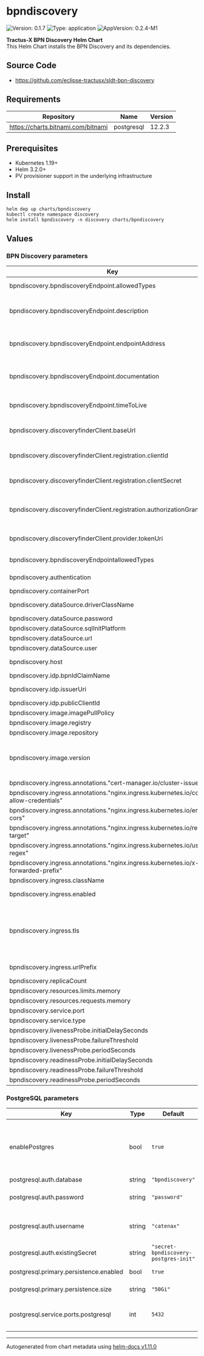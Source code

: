 # bpndiscovery

![Version: 0.1.7](https://img.shields.io/badge/Version-0.1.5-informational?style=flat-square) ![Type: application](https://img.shields.io/badge/Type-application-informational?style=flat-square) ![AppVersion: 0.2.4-M1](https://img.shields.io/badge/AppVersion-0.2.2--M1-informational?style=flat-square)

**Tractus-X BPN Discovery Helm Chart** <br/>
This Helm Chart installs the BPN Discovery and its dependencies.

## Source Code

* <https://github.com/eclipse-tractusx/sldt-bpn-discovery>

## Requirements

| Repository | Name | Version |
|------------|------|---------|
| https://charts.bitnami.com/bitnami | postgresql | 12.2.3 |

## Prerequisites
- Kubernetes 1.19+
- Helm 3.2.0+
- PV provisioner support in the underlying infrastructure

## Install
```
helm dep up charts/bpndiscovery
kubectl create namespace discovery
helm install bpndiscovery -n discovery charts/bpndiscovery
```

## Values
### BPN Discovery parameters
| Key                                                                                   | Type    | Default                             | Description                                                                                                                                                                                                                              |
|---------------------------------------------------------------------------------------|---------|-------------------------------------|------------------------------------------------------------------------------------------------------------------------------------------------------------------------------------------------------------------------------------------|
| bpndiscovery.bpndiscoveryEndpoint.allowedTypes                                        | string  | `"oen,wmi"`                         | allowed types for deployed application. (oen,...)                                                                                                                                                                                        |
| bpndiscovery.bpndiscoveryEndpoint.description                                         | string  | `""`                                | Bpn discovery endpoint (description) informationen for the self registration on discoveryfinder                                                                                                                                          |
| bpndiscovery.bpndiscoveryEndpoint.endpointAddress                                     | string  | `""`                                | Bpn discovery endpoint (host of bpn discovery) informationen for the self registration on discoveryfinder                                                                                                                                |
| bpndiscovery.bpndiscoveryEndpoint.documentation                                       | string  | `""`                                | Bpn discovery endpoint (documentation) informationen for the self registration on discoveryfinder                                                                                                                                        |
| bpndiscovery.bpndiscoveryEndpoint.timeToLive                                          | integer | min = 1, max = 31536000             | The timeToLive value of the endpoint. This is needed for the selfregistration of bpn discovery                                                                                                                                           |
| bpndiscovery.discoveryfinderClient.baseUrl                                            | string  | `""`                                | The host of discoveryfinder. This is needed for the selfregistration of bpn discovery                                                                                                                                                    |
| bpndiscovery.discoveryfinderClient.registration.clientId                              | string  | `""`                                | Discovery finder client information (clientId) to the selfregistration.                                                                                                                                                                  |
| bpndiscovery.discoveryfinderClient.registration.clientSecret                          | string  | `""`                                | Discovery finder client information (clientSecret) to the self registration.                                                                                                                                                             |
| bpndiscovery.discoveryfinderClient.registration.authorizationGrantType                | string  | `"client_credentials"`              | Discovery finder client information (authorizationGrantType) to the self registration.                                                                                                                                                   |
| bpndiscovery.discoveryfinderClient.provider.tokenUri                                  | string  | `""`                                | Discovery finder client information (tokenUri) to the self registration.                                                                                                                                                                 |
| bpndiscovery.bpndiscoveryEndpointallowedTypes                                         | string  | `"oen,bpid"`                        | allowed types for deployed application. (oen,...)                                                                                                                                                                                        |
| bpndiscovery.authentication                                                           | bool    | `true`                              | Enables OAuth2 based authentication/authorization                                                                                                                                                                                        |
| bpndiscovery.containerPort                                                            | int     | `4243`                              | Containerport                                                                                                                                                                                                                            |
| bpndiscovery.dataSource.driverClassName                                               | string  | `"org.postgresql.Driver"`           | The driver class name for the database connection                                                                                                                                                                                        |
| bpndiscovery.dataSource.password                                                      | string  | `"password"`                        | Datasource password                                                                                                                                                                                                                      |
| bpndiscovery.dataSource.sqlInitPlatform                                               | string  | `"pg"`                              | Datasource InitPlatform                                                                                                                                                                                                                  |
| bpndiscovery.dataSource.url                                                           | string  | `"jdbc:postgresql://database:5432"` | Datasource URL                                                                                                                                                                                                                           |
| bpndiscovery.dataSource.user                                                          | string  | `"user"`                            | Datasource user                                                                                                                                                                                                                          |
| bpndiscovery.host                                                                     | string  | `"localhost"`                       | This value is used by the Ingress object (if enabled) to route traffic                                                                                                                                                                   |
| bpndiscovery.idp.bpnIdClaimName                                                       | string  | `"bpn"`                             | bpnId claim Name                                                                                                                                                                                                                         |
| bpndiscovery.idp.issuerUri                                                            | string  | `""`                                | The issuer URI of the OAuth2 identity provider                                                                                                                                                                                           |
| bpndiscovery.idp.publicClientId                                                       | string  | `"default-cleint"`                  | ClientId                                                                                                                                                                                                                                 |
| bpndiscovery.image.imagePullPolicy                                                    | string  | `"IfNotPresent"`                    | ImagepullPolicy                                                                                                                                                                                                                          |
| bpndiscovery.image.registry                                                           | string  | `"ghcr.io/catenax-ng"`              | Image registry                                                                                                                                                                                                                           |
| bpndiscovery.image.repository                                                         | string  | `"sldt-bpn-discovery"`              | Image repository                                                                                                                                                                                                                         |
| bpndiscovery.image.version                                                            | string  | `""`                                | ersion of image. By default the app Version from Chart.yml is used. You can overwrite the version to use an  other version of sldt-bpn-discovery                                                                                         |
| bpndiscovery.ingress.annotations."cert-manager.io/cluster-issuer"                     | string  | `"selfsigned-cluster-issuer"`       |                                                                                                                                                                                                                                          |
| bpndiscovery.ingress.annotations."nginx.ingress.kubernetes.io/cors-allow-credentials" | string  | `"true"`                            |                                                                                                                                                                                                                                          |
| bpndiscovery.ingress.annotations."nginx.ingress.kubernetes.io/enable-cors"            | string  | `"true"`                            |                                                                                                                                                                                                                                          |
| bpndiscovery.ingress.annotations."nginx.ingress.kubernetes.io/rewrite-target"         | string  | `"/$2"`                             |                                                                                                                                                                                                                                          |
| bpndiscovery.ingress.annotations."nginx.ingress.kubernetes.io/use-regex"              | string  | `"true"`                            |                                                                                                                                                                                                                                          |
| bpndiscovery.ingress.annotations."nginx.ingress.kubernetes.io/x-forwarded-prefix"     | string  | `"/bpndiscovery"`                   |                                                                                                                                                                                                                                          |
| bpndiscovery.ingress.className                                                        | string  | `"nginx"`                           | The Ingress class name                                                                                                                                                                                                                   |
| bpndiscovery.ingress.enabled                                                          | bool    | `false`                             | Configures if an Ingress resource is created                                                                                                                                                                                             |
| bpndiscovery.ingress.tls                                                              | bool    | `false`                             | Configures whether the `Ingress` should include TLS configuration. In that case, a separate `Secret` (as defined by `registry.ingress.tlsSecretName`) needs to be provided manually or by using [cert-manager](https://cert-manager.io/) |
| bpndiscovery.ingress.urlPrefix                                                        | string  | `"/bpndiscovery"`                   | The url prefix that is used by the Ingress resource to route traffic                                                                                                                                                                     |
| bpndiscovery.replicaCount                                                             | int     | `1`                                 | Replica count                                                                                                                                                                                                                            |
| bpndiscovery.resources.limits.memory                                                  | string  | `"1024Mi"`                          | Resources limit memory                                                                                                                                                                                                                   |
| bpndiscovery.resources.requests.memory                                                | string  | `"512Mi"`                           | Resources request memory                                                                                                                                                                                                                 |
| bpndiscovery.service.port                                                             | int     | `8080`                              | Service port                                                                                                                                                                                                                             |
| bpndiscovery.service.type                                                             | string  | `"ClusterIP"`                       | Service type                                                                                                                                                                                                                             |
| bpndiscovery.livenessProbe.initialDelaySeconds                        | int    | `100`                                                                                                                                                        |  |
| bpndiscovery.livenessProbe.failureThreshold                        | int    | `3`                                                                                                                                                          |  |
| bpndiscovery.livenessProbe.periodSeconds                        | int    | `3`                                                                                                                                                          |  |
| bpndiscovery.readinessProbe.initialDelaySeconds                        | int    | `100`                                                                                                                                                        |  |
| bpndiscovery.readinessProbe.failureThreshold                        | int    | `3`                                                                                                                                                          |  |
| bpndiscovery.readinessProbe.periodSeconds                        | int    | `3`                                                                                                                                                          |  |
### PostgreSQL parameters
| Key | Type | Default                               | Description                                                                                   |
|-----|------|---------------------------------------|-----------------------------------------------------------------------------------------------|
| enablePostgres | bool | `true`                                | If enabled, the postgreSQL instance will be run. Disable if you use your own hosted postgreSQL. |
| postgresql.auth.database | string | `"bpndiscovery"`                      | Database name                                                                                 |
| postgresql.auth.password | string | `"password"`                          | Password for authentication at the database                                                   |
| postgresql.auth.username | string | `"catenax"`                           | Username that is used to authenticate at the database                                         |
| postgresql.auth.existingSecret | string | `"secret-bpndiscovery-postgres-init"` |  |
| postgresql.primary.persistence.enabled | bool | `true`                                | Persistence enabled                                                                           |
| postgresql.primary.persistence.size | string | `"50Gi"`                              | Size of persistence                                                                           |
| postgresql.service.ports.postgresql | int | `5432`                                | Size of the PersistentVolume that persists the data                                           |

----------------------------------------------
Autogenerated from chart metadata using [helm-docs v1.11.0](https://github.com/norwoodj/helm-docs/releases/v1.11.0)

